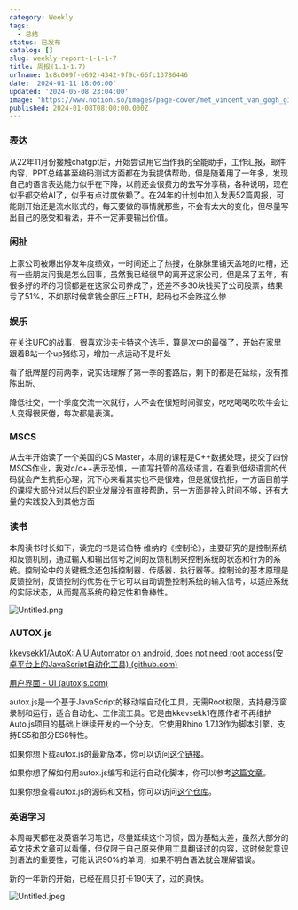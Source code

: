 ```yaml
---
category: Weekly
tags:
  - 总结
status: 已发布
catalog: []
slug: weekly-report-1-1-1-7
title: 周报(1.1-1.7)
urlname: 1c8c009f-e692-4342-9f9c-66fc13786446
date: '2024-01-11 18:06:00'
updated: '2024-05-08 23:04:00'
image: 'https://www.notion.so/images/page-cover/met_vincent_van_gogh_ginoux.jpg'
published: 2024-01-08T08:00:00.000Z
---
```


### 表达


从22年11月份接触chatgpt后，开始尝试用它当作我的全能助手，工作汇报，邮件内容，PPT总结甚至编码测试方面都在为我提供帮助，但是随着用了一年多，发现自己的语言表达能力似乎在下降，以前还会很费力的去写分享稿，各种说明，现在似乎都交给AI了，似乎有点过度依赖了。在24年的计划中加入发表52篇周报，可能刚开始还是流水账式的，每天要做的事情就那些，不会有太大的变化，但尽量写出自己的感受和看法，并不一定非要输出价值。


### 闲扯


上家公司被爆出停发年度绩效，一时间还上了热搜，在脉脉里铺天盖地的吐槽，还有一些朋友问我是怎么回事，虽然我已经很早的离开这家公司，但是呆了五年，有很多好的坏的习惯都是在这家公司养成了，还差不多30块钱买了公司股票，结果亏了51%，不如那时候拿钱全部压上ETH，起码也不会跌这么惨


### 娱乐


在关注UFC的战事，很喜欢沙夫卡特这个选手，算是次中的最强了，开始在家里跟着B站一个up猪练习，增加一点运动不是坏处


看了纸牌屋的前两季，说实话理解了第一季的套路后，剩下的都是在延续，没有推陈出新。


降低社交，一个季度交流一次就行，人不会在很短时间骤变，吃吃喝喝吹吹牛会让人变得很厌倦，每次都是表演。


### MSCS


从去年开始读了一个美国的CS Master，本周的课程是C++数据处理，提交了四份MSCS作业，我对c/c++表示恐惧，一直写托管的高级语言，在看到低级语言的代码就会产生抗拒心理，沉下心来看其实也不是很难，但是就很抗拒，一方面目前学的课程大部分对以后的职业发展没有直接帮助，另一方面是投入时间不够，还有大量的实践投入到其他方面


### 读书


本周读书时长如下，读完的书是诺伯特·维纳的《控制论》，主要研究的是控制系统和反馈机制，通过输入和输出信号之间的反馈机制来控制系统的状态和行为的系统。控制论中的关键概念还包括控制器、传感器、执行器等。控制论的基本原理是反馈控制，反馈控制的优势在于它可以自动调整控制系统的输入信号，以适应系统的实际状态，从而提高系统的稳定性和鲁棒性。


![Untitled.png](https://prod-files-secure.s3.us-west-2.amazonaws.com/5d24fe63-e567-4804-86f9-9fdc62e13082/4d744901-b410-4924-8554-36cce6e9aab7/Untitled.png?X-Amz-Algorithm=AWS4-HMAC-SHA256&X-Amz-Content-Sha256=UNSIGNED-PAYLOAD&X-Amz-Credential=ASIAZI2LB466TD5PVFY3%2F20250320%2Fus-west-2%2Fs3%2Faws4_request&X-Amz-Date=20250320T053844Z&X-Amz-Expires=3600&X-Amz-Security-Token=IQoJb3JpZ2luX2VjEC0aCXVzLXdlc3QtMiJGMEQCIEYwaQNw3Xit5oyFfCpqxAcEdWaAAdt8BzkKFx97dzIcAiBQrjNSuA3teiXndTubNSvfRi3z9noD4dNZy8c1TMfbfCqIBAiG%2F%2F%2F%2F%2F%2F%2F%2F%2F%2F8BEAAaDDYzNzQyMzE4MzgwNSIMGJRIeWfPIjqd7FcbKtwDHnmTzJN9G1wckSe8EfhuuTynscE9%2BjgiP8ttzmQquyJ9VOt2BiD8Xh2ItDhqe3p9zRELbHAHrN5JjbVLIAm7DDDuROvkmHdJyPEiKaMb3phrHx6f2gInh1ZO9YLvAtPzCxGFWpphfciIOMmM4PzlBSDPEPthPafsYDb7Tv%2FNSE5rqal1XyTojvxdJ4bnXc1hJJmmT7ctNWy7KIhK6i9IJGJa0UhRTZwOtNryReuA1Ch865X%2FJbiWZ6TfhTF3nwgu79rMZCxZGpCfhqhr3iuVxkvG4VzQMqaAN6Z2m2jS62Xnec5EjapynsMdlokPGcL06Awk4CU9pZPebgjHoV6GGERYErryfBNdckDaAs6WvxLxETmp%2FaMxduO7gxumzLNMdwKaxUT7s20k20rzo%2FB43TSgwNObO4%2BLiX5UO8zky777bXxXEnbFKxRrAEMZqDDjo3xkItuZlG6oyTrlvVHUqtRs3794n%2BRmSSPeHcmXqRCwpGksV1EG1jx4pm%2FJtZ2NFmkWJvxMoBF9jPufWUZcPdx6Wl1jSBDc0%2BEBCqmhy2w0jJmcipYp4EjsIot8cgTlML33QOc2TFELAxySoLVkA0LY%2FP3bvKGjr875Zg%2FRAPDdSSPjGReEqr9kNMcwqcXuvgY6pgHu%2FF4zAJ2w820chXsWg%2BpbfZTTTzXsE78cv09C8r34iVgUvVFvO%2BAkXxx1QtLBBLG0TejlTFkCnL0pWPBZOrBJ%2F4aoLrQUeJQ3mZ3IhXPk%2BTkeT4XbOGdDBkTpFAEVJxSOAlLbu1OwSSm20eZQa7gRwhKx2LDuzvaMwfNMGgOWJUboXa%2Btf2y%2Bvil47FHu9InwB6zuxV3c%2BK1UlxauAwNeAYK89IhQ&X-Amz-Signature=84869d7081632746237153e5274cf45bf6d0a8e2820b46110c84ac454ccff7ab&X-Amz-SignedHeaders=host&x-id=GetObject)


### AUTOX.js


[kkevsekk1/AutoX: A UiAutomator on android, does not need root access(安卓平台上的JavaScript自动化工具) (github.com)](https://github.com/kkevsekk1/AutoX)


[用户界面 - UI (autoxjs.com)](http://doc.autoxjs.com/#/ui)


autox.js是一个基于JavaScript的移动端自动化工具，无需Root权限，支持悬浮窗录制和运行，适合自动化、工作流工具。它是由kkevsekk1在原作者不再维护Auto.js项目的基础上继续开发的一个分支。它使用Rhino 1.7.13作为脚本引擎，支持ES5和部分ES6特性。


如果你想下载autox.js的最新版本，你可以访问[这个链接](https://github.com/kkevsekk1/AutoX/releases)。


如果你想了解如何用autox.js编写和运行自动化脚本，你可以参考[这篇文章](https://www.cnblogs.com/ghj1976/p/autoxjs.html)。


如果你想查看autox.js的源码和文档，你可以访问[这个仓库](https://github.com/kkevsekk1/AutoX)。


### 英语学习


本周每天都在发英语学习笔记，尽量延续这个习惯，因为基础太差，虽然大部分的英文技术文章可以看懂，但仅限于自己原来使用工具翻译过的内容，这时候就意识到语法的重要性，可能认识90%的单词，如果不明白语法就会理解错误。


新的一年新的开始，已经在扇贝打卡190天了，过的真快。


![Untitled.jpeg](https://prod-files-secure.s3.us-west-2.amazonaws.com/5d24fe63-e567-4804-86f9-9fdc62e13082/c04d3014-4bd3-4142-a613-19220f0a3512/Untitled.jpeg?X-Amz-Algorithm=AWS4-HMAC-SHA256&X-Amz-Content-Sha256=UNSIGNED-PAYLOAD&X-Amz-Credential=ASIAZI2LB466TD5PVFY3%2F20250320%2Fus-west-2%2Fs3%2Faws4_request&X-Amz-Date=20250320T053844Z&X-Amz-Expires=3600&X-Amz-Security-Token=IQoJb3JpZ2luX2VjEC0aCXVzLXdlc3QtMiJGMEQCIEYwaQNw3Xit5oyFfCpqxAcEdWaAAdt8BzkKFx97dzIcAiBQrjNSuA3teiXndTubNSvfRi3z9noD4dNZy8c1TMfbfCqIBAiG%2F%2F%2F%2F%2F%2F%2F%2F%2F%2F8BEAAaDDYzNzQyMzE4MzgwNSIMGJRIeWfPIjqd7FcbKtwDHnmTzJN9G1wckSe8EfhuuTynscE9%2BjgiP8ttzmQquyJ9VOt2BiD8Xh2ItDhqe3p9zRELbHAHrN5JjbVLIAm7DDDuROvkmHdJyPEiKaMb3phrHx6f2gInh1ZO9YLvAtPzCxGFWpphfciIOMmM4PzlBSDPEPthPafsYDb7Tv%2FNSE5rqal1XyTojvxdJ4bnXc1hJJmmT7ctNWy7KIhK6i9IJGJa0UhRTZwOtNryReuA1Ch865X%2FJbiWZ6TfhTF3nwgu79rMZCxZGpCfhqhr3iuVxkvG4VzQMqaAN6Z2m2jS62Xnec5EjapynsMdlokPGcL06Awk4CU9pZPebgjHoV6GGERYErryfBNdckDaAs6WvxLxETmp%2FaMxduO7gxumzLNMdwKaxUT7s20k20rzo%2FB43TSgwNObO4%2BLiX5UO8zky777bXxXEnbFKxRrAEMZqDDjo3xkItuZlG6oyTrlvVHUqtRs3794n%2BRmSSPeHcmXqRCwpGksV1EG1jx4pm%2FJtZ2NFmkWJvxMoBF9jPufWUZcPdx6Wl1jSBDc0%2BEBCqmhy2w0jJmcipYp4EjsIot8cgTlML33QOc2TFELAxySoLVkA0LY%2FP3bvKGjr875Zg%2FRAPDdSSPjGReEqr9kNMcwqcXuvgY6pgHu%2FF4zAJ2w820chXsWg%2BpbfZTTTzXsE78cv09C8r34iVgUvVFvO%2BAkXxx1QtLBBLG0TejlTFkCnL0pWPBZOrBJ%2F4aoLrQUeJQ3mZ3IhXPk%2BTkeT4XbOGdDBkTpFAEVJxSOAlLbu1OwSSm20eZQa7gRwhKx2LDuzvaMwfNMGgOWJUboXa%2Btf2y%2Bvil47FHu9InwB6zuxV3c%2BK1UlxauAwNeAYK89IhQ&X-Amz-Signature=e59b755a2785c92f07d7a3d96ce798c023bd360694044fb5b9625ec45d1eec81&X-Amz-SignedHeaders=host&x-id=GetObject)

